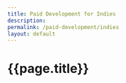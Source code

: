 ```yaml
---
title: Paid Development for Indies
description:
permalink: /paid-development/indies
layout: default
---
```


# {{page.title}}

<!-- TODO -->

